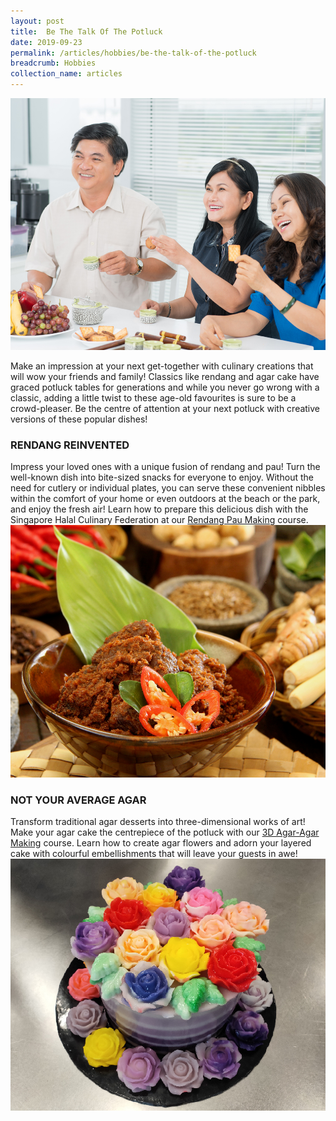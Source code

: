 ```yaml
---
layout: post
title:  Be The Talk Of The Potluck
date: 2019-09-23
permalink: /articles/hobbies/be-the-talk-of-the-potluck
breadcrumb: Hobbies
collection_name: articles
---
```

![Be The Talk Of The Potluck](/images/content-articles/hobbies/be-the-talk-of-the-potluck-img1.jpg)

Make an impression at your next get-together with culinary creations that will wow your friends and family! Classics like rendang and agar cake have graced potluck tables for generations and while you never go wrong with a classic, adding a little twist to these age-old favourites is sure to be a crowd-pleaser. Be the centre of attention at your next potluck with creative versions of these popular dishes!

### RENDANG REINVENTED
Impress your loved ones with a unique fusion of rendang and pau! Turn the well-known dish into bite-sized snacks for everyone to enjoy. Without the need for cutlery or individual plates, you can serve these convenient nibbles within the comfort of your home or even outdoors at the beach or the park, and enjoy the fresh air! Learn how to prepare this delicious dish with the Singapore Halal Culinary Federation at our [Rendang Pau Making](../../course-directory/lifestyle-and-leisure/#rendang-pau-making-halal) course.
![Be The Talk Of The Potluck](/images/content-articles/hobbies/be-the-talk-of-the-potluck-img2.jpg)

### NOT YOUR AVERAGE AGAR
Transform traditional agar desserts into three-dimensional works of art! Make your agar cake the centrepiece of the potluck with our [3D Agar-Agar Making](../../course-directory/lifestyle-and-leisure/#3d-agar-agar-making) course. Learn how to create agar flowers and adorn your layered cake with colourful embellishments that will leave your guests in awe!
![Be The Talk Of The Potluck](/images/content-articles/hobbies/be-the-talk-of-the-potluck-img3.jpg)